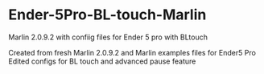 # Ender-5Pro-BL-touch-Marlin
Marlin 2.0.9.2  with confiig files for Ender 5 pro with BLtouch

Created from fresh Marlin 2.0.9.2 and Marlin examples files for Ender5 Pro
Edited configs for BL touch and advanced pause feature 
